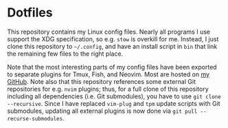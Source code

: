 # Dotfiles
This repository contains my Linux config files. Nearly all programs I use
support the XDG specification, so e.g. `stow` is overkill for me. Instead,
I just clone this repository to `~/.config`, and have an install script
in `bin` that link the remaining few files to the right place.

Note that the most interesting parts of my config files have been exported to
separate plugins for Tmux, Fish, and Neovim. Most are hosted on [my GitHub][1].
Note also that this repository references some external Git repositories for
e.g. `nvim` plugins; thus, for a full clone of this repository including all
dependencies (i.e. Git submodules), you have to use `git clone --recursive`.
Since I have replaced `vim-plug` and `tpm` update scripts with Git submodules,
updating all external plugins is now done via `git pull --recurse-submodules`.

[1]: https://github.com/jabirali?tab=repositories&type=source

